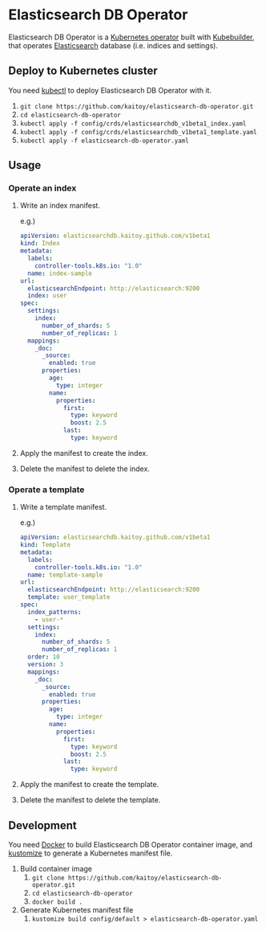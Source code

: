 Elasticsearch DB Operator
=========================

Elasticsearch DB Operator is a [Kubernetes operator](https://github.com/operator-framework/awesome-operators) built with [Kubebuilder](https://github.com/kubernetes-sigs/kubebuilder), that operates [Elasticsearch](https://www.elastic.co/products/elasticsearch) database (i.e. indices and settings).

Deploy to Kubernetes cluster
-----------------------------------

You need [kubectl](https://kubernetes.io/docs/reference/kubectl/overview/) to deploy Elasticsearch DB Operator with it.

1. `git clone https://github.com/kaitoy/elasticsearch-db-operator.git`
2. `cd elasticsearch-db-operator`
3. `kubectl apply -f config/crds/elasticsearchdb_v1beta1_index.yaml`
4. `kubectl apply -f config/crds/elasticsearchdb_v1beta1_template.yaml`
5. `kubectl apply -f elasticsearch-db-operator.yaml`

Usage
-----

### Operate an index

1. Write an index manifest.

    e.g.)

    ```yaml
    apiVersion: elasticsearchdb.kaitoy.github.com/v1beta1
    kind: Index
    metadata:
      labels:
        controller-tools.k8s.io: "1.0"
      name: index-sample
    url:
      elasticsearchEndpoint: http://elasticsearch:9200
      index: user
    spec:
      settings:
        index:
          number_of_shards: 5
          number_of_replicas: 1
      mappings:
        _doc:
          _source:
            enabled: true
          properties:
            age:
              type: integer
            name:
              properties:
                first:
                  type: keyword
                  boost: 2.5
                last:
                  type: keyword
    ```

2. Apply the manifest to create the index.
3. Delete the manifest to delete the index.

### Operate a template

1. Write a template manifest.

    e.g.)

    ```yaml
    apiVersion: elasticsearchdb.kaitoy.github.com/v1beta1
    kind: Template
    metadata:
      labels:
        controller-tools.k8s.io: "1.0"
      name: template-sample
    url:
      elasticsearchEndpoint: http://elasticsearch:9200
      template: user_template
    spec:
      index_patterns:
        - user-*
      settings:
        index:
          number_of_shards: 5
          number_of_replicas: 1
      order: 10
      version: 3
      mappings:
        _doc:
          _source:
            enabled: true
          properties:
            age:
              type: integer
            name:
              properties:
                first:
                  type: keyword
                  boost: 2.5
                last:
                  type: keyword
    ```

2. Apply the manifest to create the template.
3. Delete the manifest to delete the template.

Development
-----------

You need [Docker](https://www.docker.com/) to build Elasticsearch DB Operator container image, and [kustomize](https://github.com/kubernetes-sigs/kustomize) to generate a Kubernetes manifest file.

1. Build container image
    1. `git clone https://github.com/kaitoy/elasticsearch-db-operator.git`
    2. `cd elasticsearch-db-operator`
    3. `docker build .`
2. Generate Kubernetes manifest file
    1. `kustomize build config/default > elasticsearch-db-operator.yaml`
